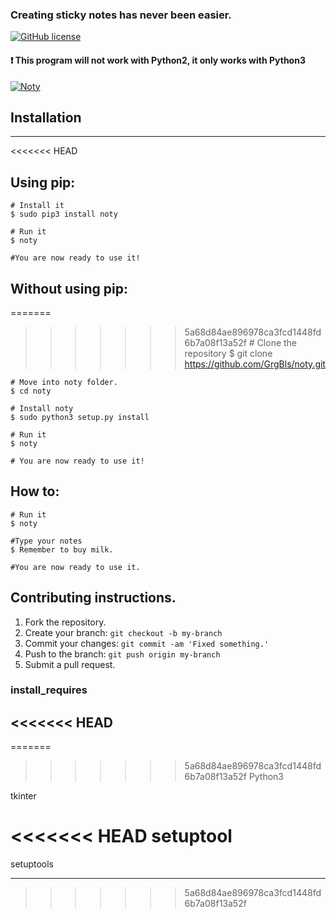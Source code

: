 ### Creating sticky notes has never been easier.

[![GitHub license](https://img.shields.io/github/license/GrgBls/Noty.svg)](https://github.com/GrgBls/Noty)


#### :heavy_exclamation_mark: This program will not work with Python2, it only works with Python3

<a href="https://cloud.githubusercontent.com/assets/24195309/26754364/e3bcdbce-4879-11e7-924b-82e9dc434b50.gif"><img src="https://cloud.githubusercontent.com/assets/24195309/26754364/e3bcdbce-4879-11e7-924b-82e9dc434b50.gif" title="Noty"/></a>




## Installation
---

<<<<<<< HEAD
## Using pip:
    
    # Install it
    $ sudo pip3 install noty

    # Run it
    $ noty

    #You are now ready to use it!

## Without using pip:

=======
>>>>>>> 5a68d84ae896978ca3fcd1448fd6b7a08f13a52f
    # Clone the repository
    $ git clone https://github.com/GrgBls/noty.git

    # Move into noty folder.
    $ cd noty

    # Install noty
    $ sudo python3 setup.py install

    # Run it
    $ noty

    # You are now ready to use it!

## How to:

    # Run it
    $ noty

    #Type your notes
    $ Remember to buy milk.

    #You are now ready to use it.


## Contributing instructions.

1. Fork the repository.
2. Create your branch: `git checkout -b my-branch`
3. Commit your changes: `git commit -am 'Fixed something.'`
4. Push to the branch: `git push origin my-branch`
5. Submit a pull request.



### install_requires
<<<<<<< HEAD
---
=======
>>>>>>> 5a68d84ae896978ca3fcd1448fd6b7a08f13a52f
Python3  

tkinter

<<<<<<< HEAD
setuptool 
=======
setuptools

---
>>>>>>> 5a68d84ae896978ca3fcd1448fd6b7a08f13a52f
